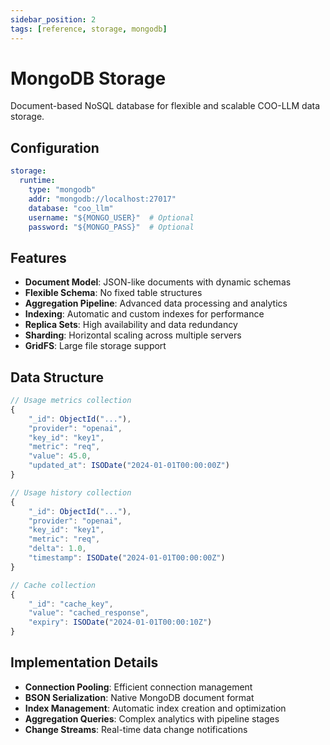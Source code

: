 ```yaml
---
sidebar_position: 2
tags: [reference, storage, mongodb]
---
```


# MongoDB Storage

Document-based NoSQL database for flexible and scalable COO-LLM data storage.

## Configuration

```yaml
storage:
  runtime:
    type: "mongodb"
    addr: "mongodb://localhost:27017"
    database: "coo_llm"
    username: "${MONGO_USER}"  # Optional
    password: "${MONGO_PASS}"  # Optional
```

## Features

- **Document Model**: JSON-like documents with dynamic schemas
- **Flexible Schema**: No fixed table structures
- **Aggregation Pipeline**: Advanced data processing and analytics
- **Indexing**: Automatic and custom indexes for performance
- **Replica Sets**: High availability and data redundancy
- **Sharding**: Horizontal scaling across multiple servers
- **GridFS**: Large file storage support

## Data Structure

```javascript
// Usage metrics collection
{
    "_id": ObjectId("..."),
    "provider": "openai",
    "key_id": "key1", 
    "metric": "req",
    "value": 45.0,
    "updated_at": ISODate("2024-01-01T00:00:00Z")
}

// Usage history collection
{
    "_id": ObjectId("..."),
    "provider": "openai",
    "key_id": "key1",
    "metric": "req", 
    "delta": 1.0,
    "timestamp": ISODate("2024-01-01T00:00:00Z")
}

// Cache collection
{
    "_id": "cache_key",
    "value": "cached_response",
    "expiry": ISODate("2024-01-01T00:00:10Z")
}
```

## Implementation Details

- **Connection Pooling**: Efficient connection management
- **BSON Serialization**: Native MongoDB document format
- **Index Management**: Automatic index creation and optimization
- **Aggregation Queries**: Complex analytics with pipeline stages
- **Change Streams**: Real-time data change notifications

